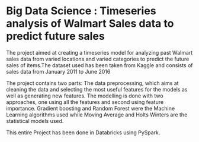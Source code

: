 # Big Data Science : Timeseries analysis of Walmart Sales data to predict future sales
The project aimed at creating a timeseries model for analyzing past Walmart sales data from varied locations and varied categories to predict the future sales of items.The dataset used has been taken from Kaggle and consists of sales data from January 2011 to June 2016

The project contains two parts:
The data preprocessing, which aims at cleaning the data and selecting the most useful features for the models as well as generating new features. The modelling is done with two approaches, one using all the features and second using feature importance. Gradient boosting and Random Forest were the Machine Learning algorithms used while Moving Average and Holts Winters are the statistical models used. 

This entire Project has been done in Databricks using PySpark.
